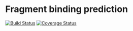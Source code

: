 # Fragment binding prediction

[![Build Status](https://travis-ci.org/nichollskc/rationaldesign.svg?branch=master)](https://travis-ci.org/nichollskc/peptide-binding) [![Coverage Status](https://coveralls.io/repos/github/nichollskc/peptide-binding/badge.svg?branch=master)](https://coveralls.io/github/nichollskc/peptide-binding?branch=master)
